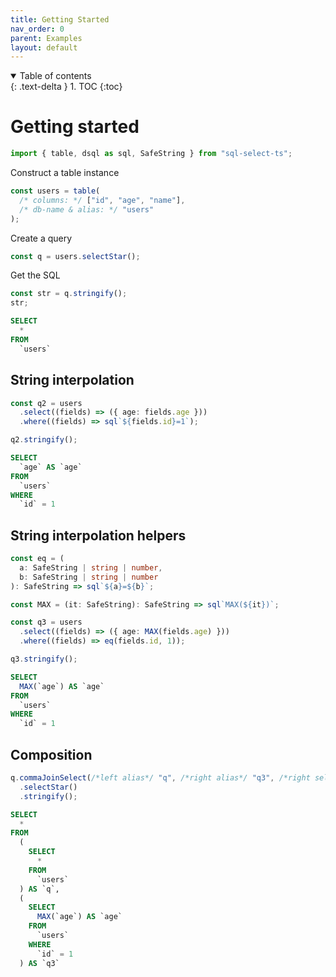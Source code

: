 ```yaml
---
title: Getting Started
nav_order: 0
parent: Examples
layout: default
---
```


<details open markdown="block">
  <summary>
    Table of contents
  </summary>
  {: .text-delta }
1. TOC
{:toc}
</details>

# Getting started

```ts
import { table, dsql as sql, SafeString } from "sql-select-ts";
```

Construct a table instance

```ts
const users = table(
  /* columns: */ ["id", "age", "name"],
  /* db-name & alias: */ "users"
);
```

Create a query

```ts
const q = users.selectStar();
```

Get the SQL

```ts
const str = q.stringify();
str;
```

```sql
SELECT
  *
FROM
  `users`
```

## String interpolation

```ts
const q2 = users
  .select((fields) => ({ age: fields.age }))
  .where((fields) => sql`${fields.id}=1`);
```

```ts
q2.stringify();
```

```sql
SELECT
  `age` AS `age`
FROM
  `users`
WHERE
  `id` = 1
```

## String interpolation helpers

```ts
const eq = (
  a: SafeString | string | number,
  b: SafeString | string | number
): SafeString => sql`${a}=${b}`;

const MAX = (it: SafeString): SafeString => sql`MAX(${it})`;

const q3 = users
  .select((fields) => ({ age: MAX(fields.age) }))
  .where((fields) => eq(fields.id, 1));

q3.stringify();
```

```sql
SELECT
  MAX(`age`) AS `age`
FROM
  `users`
WHERE
  `id` = 1
```

## Composition

```ts
q.commaJoinSelect(/*left alias*/ "q", /*right alias*/ "q3", /*right select*/ q3)
  .selectStar()
  .stringify();
```

```sql
SELECT
  *
FROM
  (
    SELECT
      *
    FROM
      `users`
  ) AS `q`,
  (
    SELECT
      MAX(`age`) AS `age`
    FROM
      `users`
    WHERE
      `id` = 1
  ) AS `q3`
```
